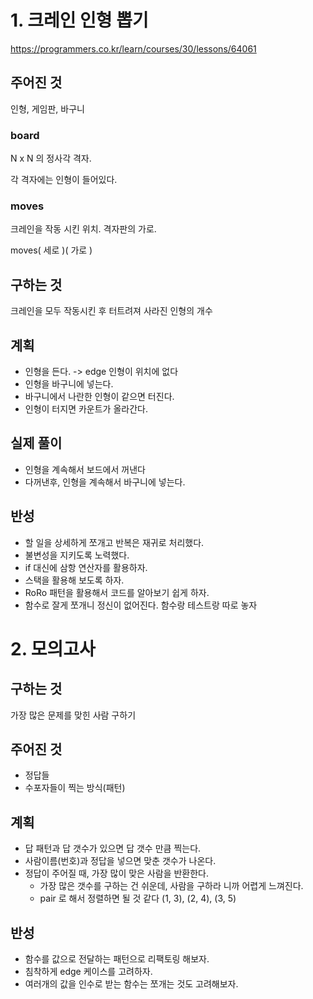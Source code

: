 # 1. 크레인 인형 뽑기

https://programmers.co.kr/learn/courses/30/lessons/64061

## 주어진 것

인형, 게임판, 바구니

### board

N x N 의 정사각 격자.

각 격자에는 인형이 들어있다. 

### moves

크레인을 작동 시킨 위치. 격자판의 가로.

moves( 세로 )( 가로 )

## 구하는 것

크레인을 모두 작동시킨 후 터트려져 사라진 인형의 개수

## 계획

- 인형을 든다. -> edge 인형이 위치에 없다
- 인형을 바구니에 넣는다. 
- 바구니에서 나란한 인형이 같으면 터진다.
- 인형이 터지면 카운트가 올라간다. 

## 실제 풀이
- 인형을 계속해서 보드에서 꺼낸다 
- 다꺼낸후, 인형을 계속해서 바구니에 넣는다. 

## 반성

- 할 일을 상세하게 쪼개고 반복은 재귀로 처리했다. 
- 불변성을 지키도록 노력했다. 
- if 대신에 삼항 연산자를 활용하자.
- 스택을 활용해 보도록 하자.
- RoRo 패턴을 활용해서 코드를 알아보기 쉽게 하자.
- 함수로 잘게 쪼개니 정신이 없어진다. 함수랑 테스트랑 따로 놓자 



# 2. 모의고사

## 구하는 것

가장 많은 문제를 맞힌 사람 구하기

## 주어진 것

- 정답들
- 수포자들이 찍는 방식(패턴)

## 계획

- 답 패턴과 답 갯수가 있으면 답 갯수 만큼 찍는다.
- 사람이름(번호)과 정답을 넣으면 맞춘 갯수가 나온다.
- 정답이 주어질 때, 가장 많이 맞은 사람을 반환한다. 
  - 가장 많은 갯수를 구하는 건 쉬운데, 사람을 구하라 니까 어렵게 느껴진다.
  - pair 로 해서 정렬하면 될 것 같다 (1, 3), (2, 4), (3, 5)

## 반성

- 함수를 값으로 전달하는 패턴으로 리팩토링 해보자. 
- 침착하게 edge 케이스를 고려하자.
- 여러개의 값을 인수로 받는 함수는 쪼개는 것도 고려해보자.

